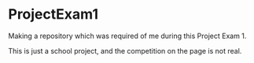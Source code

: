 # ProjectExam1
Making a repository which was required of me during this Project Exam 1.


This is just a school project, and the competition on the page is not real. 

